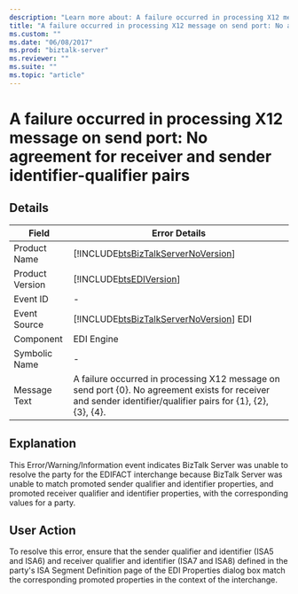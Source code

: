```yaml
---
description: "Learn more about: A failure occurred in processing X12 message on send port: No agreement for receiver and sender identifier-qualifier pairs"
title: "A failure occurred in processing X12 message on send port: No agreement for receiver and sender identifier-qualifier pairs"
ms.custom: ""
ms.date: "06/08/2017"
ms.prod: "biztalk-server"
ms.reviewer: ""
ms.suite: ""
ms.topic: "article"
---
```

# A failure occurred in processing X12 message on send port: No agreement for receiver and sender identifier-qualifier pairs
## Details  
  
| Field | Error Details |
|-----------------|---------------------------------------------------------------------------------------------------------------------------------------------------------------|
|  Product Name   |                                      [!INCLUDE[btsBizTalkServerNoVersion](../includes/btsbiztalkservernoversion-md.md)]                                       |
| Product Version |                                                  [!INCLUDE[btsEDIVersion](../includes/btsediversion-md.md)]                                                   |
|    Event ID     |                                                                               -                                                                               |
|  Event Source   |                                    [!INCLUDE[btsBizTalkServerNoVersion](../includes/btsbiztalkservernoversion-md.md)] EDI                                     |
|    Component    |                                                                          EDI Engine                                                                           |
|  Symbolic Name  |                                                                               -                                                                               |
|  Message Text   | A failure occurred in processing X12 message on send port {0}. No agreement exists for receiver and sender identifier/qualifier pairs for {1}, {2}, {3}, {4}. |
  
## Explanation  
 This Error/Warning/Information event indicates BizTalk Server was unable to resolve the party for the EDIFACT interchange because BizTalk Server was unable to match promoted sender qualifier and identifier properties, and promoted receiver qualifier and identifier properties, with the corresponding values for a party.  
  
## User Action  
 To resolve this error, ensure that the sender qualifier and identifier (ISA5 and ISA6) and receiver qualifier and identifier (ISA7 and ISA8) defined in the party's ISA Segment Definition page of the EDI Properties dialog box match the corresponding promoted properties in the context of the interchange.
